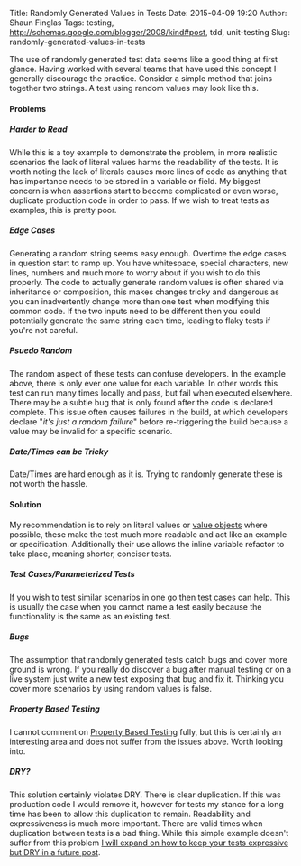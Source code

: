 Title: Randomly Generated Values in Tests
Date: 2015-04-09 19:20
Author: Shaun Finglas
Tags: testing, http://schemas.google.com/blogger/2008/kind#post, tdd, unit-testing
Slug: randomly-generated-values-in-tests

The use of randomly generated test data seems like a good thing at first
glance. Having worked with several teams that have used this concept I
generally discourage the practice. Consider a simple method that joins
together two strings. A test using random values may look like this.

<script src="https://gist.github.com/Finglas/a52ff8867d6af0757059.js"></script>
#### Problems

##### Harder to Read

While this is a toy example to demonstrate the problem, in more
realistic scenarios the lack of literal values harms the readability of
the tests. It is worth noting the lack of literals causes more lines of
code as anything that has importance needs to be stored in a variable or
field. My biggest concern is when assertions start to become complicated
or even worse, duplicate production code in order to pass. If we wish to
treat tests as examples, this is pretty poor.

##### Edge Cases

Generating a random string seems easy enough. Overtime the edge cases in
question start to ramp up. You have whitespace, special characters, new
lines, numbers and much more to worry about if you wish to do this
properly. The code to actually generate random values is often shared
via inheritance or composition, this makes changes tricky and dangerous
as you can inadvertently change more than one test when modifying this
common code. If the two inputs need to be different then you could
potentially generate the same string each time, leading to flaky tests
if you're not careful.

##### Psuedo Random

The random aspect of these tests can confuse developers. In the example
above, there is only ever one value for each variable. In other words
this test can run many times locally and pass, but fail when executed
elsewhere. There may be a subtle bug that is only found after the code
is declared complete. This issue often causes failures in the build, at
which developers declare "*it's just a random failure*" before
re-triggering the build because a value may be invalid for a specific
scenario.

##### Date/Times can be Tricky

Date/Times are hard enough as it is. Trying to randomly generate these
is not worth the hassle.

#### Solution

My recommendation is to rely on literal values or [value
objects](http://blog.shaunfinglas.co.uk/2015/02/value-object-refactoring.html)
where possible, these make the test much more readable and act like an
example or specification. Additionally their use allows the inline
variable refactor to take place, meaning shorter, conciser tests.

<script src="https://gist.github.com/Finglas/35666813e84b920420e3.js"></script>
##### Test Cases/Parameterized Tests

If you wish to test similar scenarios in one go then [test
cases](http://www.nunit.org/index.php?p=testCase&r=2.5) can help. This
is usually the case when you cannot name a test easily because the
functionality is the same as an existing test.

##### Bugs

The assumption that randomly generated tests catch bugs and cover more
ground is wrong. If you really do discover a bug after manual testing or
on a live system just write a new test exposing that bug and fix it.
Thinking you cover more scenarios by using random values is false.

##### Property Based Testing

I cannot comment on [Property Based
Testing](http://www.scalatest.org/user_guide/property_based_testing)
fully, but this is certainly an interesting area and does not suffer
from the issues above. Worth looking into.

##### DRY?

This solution certainly violates DRY. There is clear duplication. If
this was production code I would remove it, however for tests my stance
for a long time has been to allow this duplication to remain.
Readability and expressiveness is much more important. There are valid
times when duplication between tests is a bad thing. While this simple
example doesn't suffer from this problem [I will expand on how to keep
your tests expressive but DRY in a future
post](http://blog.shaunfinglas.co.uk/2015/04/dry-vs-damp-in-tests.html).

</p>

